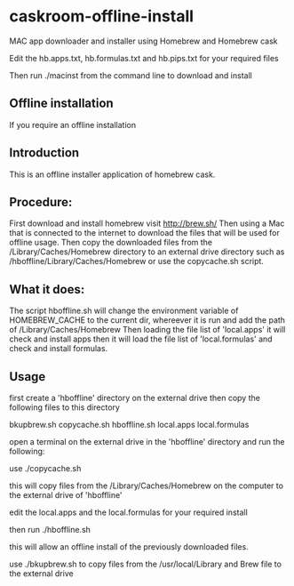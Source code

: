 # caskroom-offline-install

MAC app downloader and installer using Homebrew and Homebrew cask

Edit the hb.apps.txt, hb.formulas.txt and hb.pips.txt
for your required files

Then run ./macinst from the command line to download and install

## Offline installation
If you require an offline installation
## Introduction

This is an offline installer application of homebrew cask.

## Procedure:

First download and install homebrew visit http://brew.sh/
Then using a Mac that is connected to the internet to download the files that will be used
for offline usage. Then copy the downloaded files from the /Library/Caches/Homebrew directory
to an external drive directory such as /hboffline/Library/Caches/Homebrew
or use the copycache.sh script.

## What it does:
The script hboffline.sh will change the environment variable of HOMEBREW_CACHE to the current dir, whereever it is run and add the path of /Library/Caches/Homebrew
Then loading the file list of 'local.apps' it will check and install apps 
then it will load the file list of 'local.formulas' and check and install formulas.

## Usage
first create a 'hboffline' directory on the external drive
then copy the following files to this directory

bkupbrew.sh
copycache.sh
hboffline.sh
local.apps
local.formulas

open a terminal on the external drive in the 'hboffline' directory and run the following:

use ./copycache.sh

this will copy files from the /Library/Caches/Homebrew on the computer to the external drive
of 'hboffline'

edit the local.apps and the local.formulas for your required install

then run ./hboffline.sh

this will allow an offline install of the previously downloaded files.

use ./bkupbrew.sh to copy files from the /usr/local/Library and Brew file to 
the external drive






